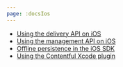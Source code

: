 ```yaml
---
page: :docsIos
---
```


- [Using the delivery API on iOS](/developers/documentation/tutorials/ios/using-delivery-api-on-ios/)
- [Using the management API on iOS](/developers/documentation/tutorials/ios/using-management-api-on-ios/)
- [Offline persistence in the iOS SDK](/developers/documentation/tutorials/ios/offline-persistence-in-ios-sdk)
- [Using the Contentful Xcode plugin](/developers/documentation/tutorials/ios/using-contentful-xcode-plugin)

